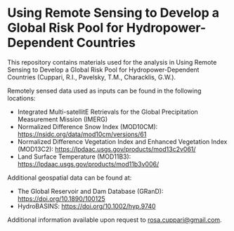 # Using Remote Sensing to Develop a Global Risk Pool for Hydropower-Dependent Countries
This repository contains materials used for the analysis in Using Remote Sensing to Develop a Global Risk Pool for Hydropower-Dependent Countries (Cuppari, R.I., Pavelsky, T.M., Characklis, G.W.).

Remotely sensed data used as inputs can be found in the following locations: 
- Integrated Multi-satellitE Retrievals for the Global Precipitation Measurement Mission (IMERG)
- Normalized Difference Snow Index (MOD10CM): https://nsidc.org/data/mod10cm/versions/61
- Normalized Difference Vegetation Index and Enhanced Vegetation Index (MOD13C2): https://lpdaac.usgs.gov/products/mod13c2v061/
- Land Surface Temperature (MOD11B3): https://lpdaac.usgs.gov/products/mod11b3v006/

Additional geospatial data can be found at: 
- The Global Reservoir and Dam Database (GRanD): https://doi.org/10.1890/100125
- HydroBASINS: https://doi.org/10.1002/hyp.9740

Additional information available upon request to rosa.cuppari@gmail.com.
